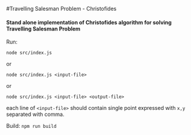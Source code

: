#Travelling Salesman Problem - Christofides
#### Stand alone implementation of Christofides algorithm for solving Travelling Salesman Problem

Run:

`node src/index.js`

or

`node src/index.js <input-file>`

or

`node src/index.js <input-file> <output-file>`


each line of `<input-file>` should contain single point expressed with `x,y` separated with comma.

Build:
`npm run build`
